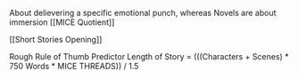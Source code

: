 About delievering a specific emotional punch, whereas Novels are about immersion
[[MICE Quotient]]

[[Short Stories Opening]]

Rough Rule of Thumb Predictor
Length of Story = (((Characters + Scenes) \* 750 Words \* MICE THREADS)) / 1.5